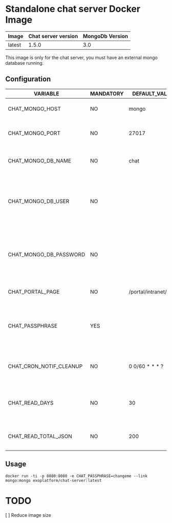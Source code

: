 # Standalone chat server Docker Image

| Image  | Chat server version | MongoDb Version
|--------|---------------------|-----------------
| latest | 1.5.0               | 3.0


This image is only for the chat server, you must have an external mongo database running.

## Configuration


| VARIABLE                | MANDATORY | DEFAULT_VALUE           | DESCRIPTION
|-------------------------|-----------|-------------------------|-------------------------------------------
| CHAT_MONGO_HOST         | NO        | mongo                   | The mongo db database host name
| CHAT_MONGO_PORT         | NO        | 27017                   | The port to connect on mongodb server
| CHAT_MONGO_DB_NAME      | NO        | chat                    | The mongodb database name to use for eXo Chat
| CHAT_MONGO_DB_USER      | NO        |                         | the username to use to connect to the mongodb database (no authentification configured by default)
| CHAT_MONGO_DB_PASSWORD  | NO        |                         | the password to use to connect to the mongodb database (no authentification configured by default)
| CHAT_PORTAL_PAGE        | NO        | /portal/intranet/chat   | The page to link on the notifications
| CHAT_PASSPHRASE         | YES       |                         | The chat passphrase. The same value must be used by the eXo Platform server
| CHAT_CRON_NOTIF_CLEANUP | NO        | 0 0/60 * * * ?          | The cron expression to configure the notification cleanup
| CHAT_READ_DAYS          | NO        | 30                      | The messages older then ``CHAT_READ_DAYS`` days will not be displayed on a room
| CHAT_READ_TOTAL_JSON    | NO        | 200                     | The maximum number of messages to retrieve

## Usage

```
docker run -ti -p 8080:8080 -e CHAT_PASSPHRASE=changeme --link mongo:mongo exoplatform/chat-server:latest
```


# TODO

[ ] Reduce image size
